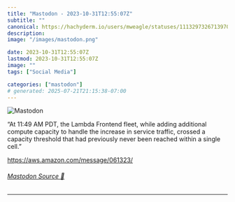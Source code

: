 ```yaml
---
title: "Mastodon - 2023-10-31T12:55:07Z"
subtitle: ""
canonical: https://hachyderm.io/users/mweagle/statuses/111329732671397019
description:
image: "/images/mastodon.png"

date: 2023-10-31T12:55:07Z
lastmod: 2023-10-31T12:55:07Z
image: ""
tags: ["Social Media"]

categories: ["mastodon"]
# generated: 2025-07-21T21:15:38-07:00
---
```

![Mastodon](/images/mastodon.png)

<p>“At 11:49 AM PDT, the Lambda Frontend fleet, while adding additional compute capacity to handle the increase in service traffic, crossed a capacity threshold that had previously never been reached within a single cell.”</p><p><a href="https://aws.amazon.com/message/061323/" target="_blank" rel="nofollow noopener noreferrer" translate="no"><span class="invisible">https://</span><span class="">aws.amazon.com/message/061323/</span><span class="invisible"></span></a></p>


###### [Mastodon Source 🐘](https://hachyderm.io/@mweagle/111329732671397019)

___
